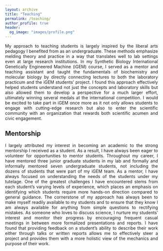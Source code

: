 ```yaml
---
layout: archive
title: "Teaching"
permalink: /teaching/
author_profile: true
header:
  og_image: "images/profile.png"
---
```


<p style="text-align: justify;">My approach to teaching students is largely inspired by the liberal arts pedagogy I benefited from as an undergraduate. These methods emphasize melding theory and practice in a way that translates well to lab settings even at large research institutions. In my Synthetic Biology International Genetically Engineered Machine (iGEM) course, I served as a mentor and teaching assistant and taught the fundamentals of biochemistry and molecular biology by directly connecting lectures to both the laboratory practicum and the iGEM students’ project. I found this approach effectively helped students understand not just the concepts and laboratory skills but also allowed them to develop a perspective for a much larger effort, ultimately winning several medals at the international competition. I would be excited to take part in iGEM once more as it not only allows students to engage with cutting-edge research but also to enter the scientific community with an organization that rewards both scientific acumen and civic engagement.</p>




## Mentorship
<p style="text-align: justify;">I largely attributed my interest in becoming an academic to the strong mentorship I received as a student. As a result, I have always been eager to volunteer for opportunities to mentor students. Throughout my career, I have mentored three junior graduate students in my lab and formally and informally mentored seven undergraduate students, not including the dozens of students that were part of my iGEM team. As a mentor, I have always focused on understanding the needs of the students under my tutelage. One of the greatest challenges I have encountered stems from each student’s varying levels of experience, which places an emphasis on identifying which students require more hands-on direction compared to general guidance. The cornerstone of my approach has always been to make myself readily available to my students and to ensure that they know I am always available for anything from simple questions to rectifying mistakes. As someone who loves to discuss science, I nurture my students’ interest and monitor their progress by encouraging frequent casual meetings in between more formalized presentations and reports. I have found that providing feedback on a student’s ability to describe their work either through talks or written reports allows me to effectively steer a project and provides them with a more holistic view of the mechanics and purpose of their work.</p>

